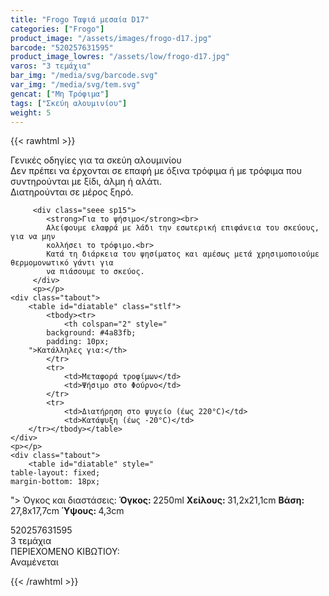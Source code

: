 ```yaml
---
title: "Frogo Ταψιά μεσαία D17"
categories: ["Frogo"]
product_image: "/assets/images/frogo-d17.jpg"
barcode: "520257631595"
product_image_lowres: "/assets/low/frogo-d17.jpg"
varos: "3 τεμάχια"
bar_img: "/media/svg/barcode.svg"
var_img: "/media/svg/tem.svg"
gencat: ["Μη Τρόφιμα"]
tags: ["Σκεύη αλουμινίου"]
weight: 5
---
```

{{< rawhtml >}}

<div class="product">
    <div id="sistatika">Γενικές οδηγίες για τα σκεύη αλουμινίου</div>
    <div class="alltext">
        Δεν πρέπει να έρχονται σε επαφή με όξινα τρόφιμα ή με τρόφιμα
        που συντηρούνται με ξίδι, άλμη ή αλάτι.<br>
        Διατηρούνται σε μέρος ξηρό. </div>
       
         <div class="seee sp15">
            <strong>Για το ψήσιμο</strong><br>
            Αλείφουμε ελαφρά με λάδι την εσωτερική επιφάνεια του σκεύους, για να μην
            κολλήσει το τρόφιμο.<br>
            Κατά τη διάρκεια του ψησίματος και αμέσως μετά χρησιμοποιούμε θερμομονωτικό γάντι για
            να πιάσουμε το σκεύος.
         </div>
         <p></p>
    <div class="tabout">
        <table id="diatable" class="stlf">
            <tbody><tr>
                <th colspan="2" style="
            background: #4a83fb;
            padding: 10px;
        ">Κατάλληλες για:</th>
            </tr>
            <tr>
                <td>Μεταφορά τροφίμων</td>
                <td>Ψήσιμο στο Φούρνο</td>
            </tr>
            <tr>
                <td>Διατήρηση στο ψυγείο (έως 220°C)</td>
                <td>Κατάψυξη (έως -20°C)</td>
        </tr></tbody></table>
    </div>
    <p></p>
    <div class="tabout">
        <table id="diatable" style="
    table-layout: fixed;
    margin-bottom: 18px;
">
            <thead>
                <tr>
                    <th colspan="2" style="
    background: #4a83fb;
    padding: 10px;
">Όγκος και διαστάσεις:</th>
                </tr>
            </thead>
            <tbody>
                <tr>
                    <td><strong>Όγκος: </strong> 2250ml</td>
                    <td><strong>Χείλους: </strong>31,2x21,1cm</td>
                </tr>
                <tr>
                    <td><strong>Βάση: </strong> 27,8x17,7cm</td>
                    <td><strong>Ύψους: </strong> 4,3cm</td>
                </tr>
            </tbody>
        </table>
    </div>
    <div id="barcode">
        <div id="barimage1"></div><span id="bartext">520257631595</span>
    </div>
    <div id="varos">
        <div id="varosimage1" style="background-image:url(/media/svg/tem.svg)">
        </div><span id="varostext">3 τεμάχια</span>
    </div>
    <div id="kivotio">ΠΕΡΙΕΧΟΜΕΝΟ ΚΙΒΩΤΙΟΥ:<br>Αναμένεται</div>
     <div class="pimg"></div> 
</div>
  

{{< /rawhtml >}}

